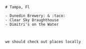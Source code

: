 	# Tampa, Fl

	- Dunedin Brewery: & :taco:
	- Clear Sky Draughthouse
	- Dimitri's on the Water
	


	we should check out places locally
	
